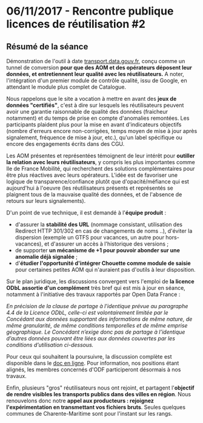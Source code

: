 # 06/11/2017 - Rencontre publique licences de réutilisation \#2

## Résumé de la séance

Démonstration de l'outil à date [transport.data.gouv.fr](http://transport.data.gouv.fr), conçu comme un tunnel de conversion **pour que des AOM et des opérateurs déposent leur données, et entretiennent leur qualité avec les réutilisateurs.** A noter, l'intégration d'un premier module de contrôle qualité, issu de Google, en attendant le module plus complet de Catalogue.

Nous rappelons que le site a vocation à mettre en avant des **jeux de données "certifiés"**, c'est à dire sur lesquels les réutilisateurs peuvent avoir une garantie raisonnable de qualité des données \(fraicheur notamment\) et du temps de prise en compte d'anomalies remontées. Les participants plaident plus pour la mise en avant d'indicateurs objectifs \(nombre d'erreurs encore non-corrigées, temps moyen de mise à jour après signalement, fréquence de mise à jour, etc.\), qu'un label spécifique ou encore des engagements écrits dans des CGU.

Les AOM présentes et représentées témoignent de leur intérêt pour **outiller la relation avec leurs réutilisateurs**, y compris les plus importantes comme Ile de France Mobilité, qui recherchent des solutions complémentaires pour être plus réactives avec leurs opérateurs. L'idée est de favoriser une logique de transparence/confiance plutôt que d'opacité/méfiance qui est aujourd'hui à l'oeuvre \(les réutilisateurs présents et représentés se plaignent tous de la mauvaise qualité des données, et de l'absence de retours sur leurs signalements\).

D'un point de vue technique, il est demandé à l'**équipe produit** :   
- d'assurer la **stabilité des URL** \(nommage consistant, utilisation des Redirect HTTP 301/302 en cas de changements de noms ..\), d'éviter la dispersion \(exemple un GTFS pour vacances, un autre pour hors-vacances\), et d'assurer un accès à l'historique des versions ;  
- de supporter **un mécanisme de +1 pour pouvoir abonder sur une anomalie déjà signalée** ;  
- d'**étudier l'opportunité d'intégrer Chouette comme module de saisie** pour certaines petites AOM qui n'auraient pas d'outils à leur disposition.

Sur le plan juridique, les discussions convergent vers l'emploi de **la licence ODbL assortie d'un complément** très bref qui est mis à jour en séance, notamment à l'initiative des travaux rapportés par Open Data France :

_En précision de la clause de partage à l’identique prévue au paragraphe 4.4 de la Licence ODbL, celle-ci est volontairement limitée par le Concédant aux données supportant des informations de même nature, de même granularité, de même conditions temporelles et de même emprise géographique. Le Concédant n’exige donc pas de partage à l’identique d’autres données pouvant être liées aux données couvertes par les conditions d’utilisation ci-dessous._

Pour ceux qui souhaitent la poursuivre, la discussion complète est disponible dans le [doc en ligne](https://docs.google.com/document/d/1DMi1ZB46XFoG7crzEFmxsyM0o9887egYvebfIvSWgfE/edit?ts=59ed9386&mc_cid=50122773f5&mc_eid=7cf8e567f5). Pour information, nos positions étant alignés, les membres concernés d'ODF participeront désormais à nos travaux.

Enfin, plusieurs "gros" réutilisateurs nous ont rejoint, et partagent l'**objectif de rendre visibles les transports publics dans des villes en région**. Nous renouvelons donc notre **appel aux producteurs : rejoignez l'expérimentation en transmettant vos fichiers bruts**. Seules quelques communes de Charente-Maritime sont pour l'instant sur les rangs.

